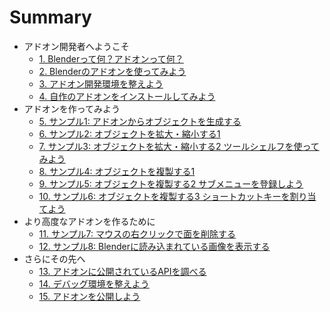 # Summary


* アドオン開発者へようこそ
    * [1. Blenderって何？アドオンって何？]()
    * [2. Blenderのアドオンを使ってみよう]()
    * [3. アドオン開発環境を整えよう]()
    * [4. 自作のアドオンをインストールしてみよう](4_Install_own_Add-on.md)
* アドオンを作ってみよう
    * [5. サンプル1: アドオンからオブジェクトを生成する](5_Sample_1_Create_object_from_Add-on.md)
    * [6. サンプル2: オブジェクトを拡大・縮小する1](6_Sample_2_Scaling_object_1.md)
    * [7. サンプル3: オブジェクトを拡大・縮小する2 ツールシェルフを使ってみよう]()
    * [8. サンプル4: オブジェクトを複製する1]()
    * [9. サンプル5: オブジェクトを複製する2 サブメニューを登録しよう]()
    * [10. サンプル6: オブジェクトを複製する3 ショートカットキーを割り当てよう]()
* より高度なアドオンを作るために
    * [11. サンプル7: マウスの右クリックで面を削除する]()
    * [12. サンプル8: Blenderに読み込まれている画像を表示する]()
* さらにその先へ
    * [13. アドオンに公開されているAPIを調べる]()
    * [14. デバッグ環境を整えよう]()
    * [15. アドオンを公開しよう]()

